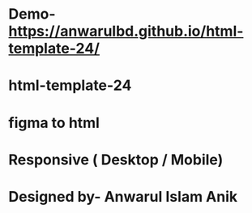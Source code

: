 # Demo- https://anwarulbd.github.io/html-template-24/
# html-template-24
# figma to html
# Responsive ( Desktop / Mobile)
# Designed by- Anwarul Islam Anik
